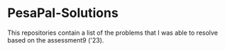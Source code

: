 # PesaPal-Solutions
This repositories contain a list of the problems that I was able to resolve based on the assessment9 ('23).
